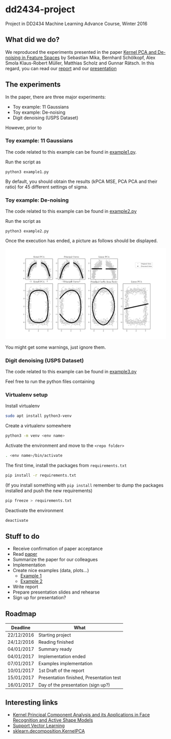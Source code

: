 # dd2434-project
Project in DD2434 Machine Learning Advance Course, Winter 2016

## What did we do?
We reproduced the experiments presented in the paper [Kernel PCA and De-noising in Feature Spaces](docs/paper.pdf) by Sebastian Mika, Bernhard Schölkopf, Alex Smola Klaus-Robert Müller, Matthias Scholz and Gunnar Rätsch. In this regard, you can read our [report](docs/report.pdf) and our [presentation](docs/presentation.pdf)

## The experiments


In the paper, there are three major experiments:

* Toy example: 11 Gaussians
* Toy example: De-noising
* Digit denoising (USPS Dataset)

However, prior to

### Toy example: 11 Gaussians
The code related to this example can be found in [example1.py](example1.py).

Run the script as
```
python3 example1.py
```

By default, you should obtain the results (kPCA MSE, PCA PCA and their ratio) for 45 different settings of sigma.


### Toy example: De-noising
The code related to this example can be found in [example2.py](example2.py)

Run the script as
```
python3 example2.py
```

Once the execution has ended, a picture as follows should be displayed.

![alt text](img/figure_1.png)

You might get some warnings, just ignore them.
### Digit denoising (USPS Dataset)
The code related to this example can be found in [example3.py](example3.py)


Feel free to run the python files containing

### Virtualenv setup
Install virtualenv
``` bash
sudo apt install python3-venv
```
Create a virtualenv somewhere
``` bash
python3 -m venv <env name>
```
Activate the environment and move to the ```<repo folder>```
``` bash
. <env name>/bin/activate
```
The first time, install the packages from ```requirements.txt```
``` bash
pip install -r requirements.txt
```
(If you install something with ```pip install``` remember to dump the packages installed and push the new requirements)
``` bash
pip freeze > requirements.txt
```
Deactivate the environment
``` bash
deactivate
```

## Stuff to do
- Receive confirmation of paper acceptance
- Read [paper](1491-kernel-pca-and-de-noising-in-feature-spaces.pdf)
- Summarize the paper for our colleagues
- Implementation
- Create nice examples (data, plots...)
  - [Example 1](http://scikit-learn.org/stable/auto_examples/decomposition/plot_kernel_pca.html)
  - [Example 2](http://sebastianraschka.com/Articles/2014_kernel_pca.html)
- Write report
- Prepare presentation slides and rehearse
- Sign up for presentation?

## Roadmap
| Deadline   | What                                     |
|------------|------------------------------------------|
| 22/12/2016 | Starting project                         |
| 24/12/2016 | Reading finished                         |
| 04/01/2017 | Summary ready                            |
| 04/01/2017 | Implementation ended                     |
| 07/01/2017 | Examples implementation                  |
| 10/01/2017 | 1st Draft of the report                  |
| 15/01/2017 | Presentation finished, Presentation test |
| 16/01/2017 | Day of the presentation (sign up?)       |

## Interesting links
- [Kernel Principal Component Analysis and its Applications in Face Recognition and Active Shape Models](https://arxiv.org/pdf/1207.3538v3.pdf)
- [Support Vector Learning](http://citeseerx.ist.psu.edu/viewdoc/download?doi=10.1.1.35.380&rep=rep1&type=pdf)
- [sklearn.decomposition.KernelPCA](http://scikit-learn.org/stable/modules/generated/sklearn.decomposition.KernelPCA.html)
